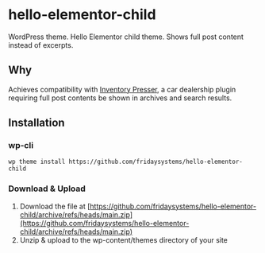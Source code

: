 # hello-elementor-child
WordPress theme. Hello Elementor child theme. Shows full post content instead of excerpts.

## Why

Achieves compatibility with [Inventory Presser](https://inventorypresser.com), a car dealership plugin requiring full post contents be shown in archives and search results.

## Installation

### wp-cli

`wp theme install https://github.com/fridaysystems/hello-elementor-child`

### Download & Upload

1. Download the file at [https://github.com/fridaysystems/hello-elementor-child/archive/refs/heads/main.zip](https://github.com/fridaysystems/hello-elementor-child/archive/refs/heads/main.zip)
1. Unzip & upload to the wp-content/themes directory of your site
